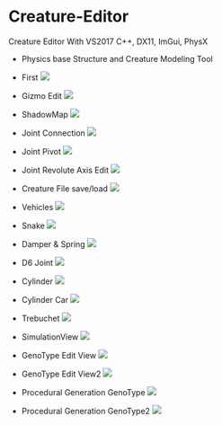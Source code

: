 # Creature-Editor
Creature Editor With VS2017 C++, DX11, ImGui, PhysX
 - Physics base Structure and Creature Modeling Tool

- First
![](https://github.com/jjuiddong/Creature-Editor/blob/master/Doc/first.jpg?raw=true)
- Gizmo Edit
![](https://github.com/jjuiddong/Creature-Editor/blob/master/Doc/gizmo.jpg?raw=true)
- ShadowMap
![](https://github.com/jjuiddong/Creature-Editor/blob/master/Doc/gizmo2.jpg?raw=true)
- Joint Connection
![](https://github.com/jjuiddong/Creature-Editor/blob/master/Doc/joint.jpg?raw=true)
- Joint Pivot
![](https://github.com/jjuiddong/Creature-Editor/blob/master/Doc/pivot.jpg?raw=true)
- Joint Revolute Axis Edit
![](https://github.com/jjuiddong/Creature-Editor/blob/master/Doc/joint%20revolute2.jpg?raw=true)
- Creature File save/load
![](https://github.com/jjuiddong/Creature-Editor/blob/master/Doc/creature.jpg?raw=true)
- Vehicles
![](https://github.com/jjuiddong/Creature-Editor/blob/master/Doc/car5.jpg?raw=true)
- Snake
![](https://github.com/jjuiddong/Creature-Editor/blob/master/Doc/snake.jpg?raw=true)
- Damper & Spring
![](https://github.com/jjuiddong/Creature-Editor/blob/master/Doc/springv.jpg?raw=true)
- D6 Joint
![](https://github.com/jjuiddong/Creature-Editor/blob/master/Doc/articulate.jpg?raw=true)
- Cylinder
![](https://github.com/jjuiddong/Creature-Editor/blob/master/Doc/cylinder.jpg?raw=true)
- Cylinder Car
![](https://github.com/jjuiddong/Creature-Editor/blob/master/Doc/cylinder-car.jpg?raw=true)
- Trebuchet
![](https://github.com/jjuiddong/Creature-Editor/blob/master/Doc/trebuchet2.jpg?raw=true)
- SimulationView
![](https://github.com/jjuiddong/Creature-Editor/blob/master/Doc/simulationview.jpg?raw=true)
- GenoType Edit View
![](https://github.com/jjuiddong/Creature-Editor/blob/master/Doc/genotypeview.jpg?raw=true)
- GenoType Edit View2
![](https://github.com/jjuiddong/Creature-Editor/blob/master/Doc/genotype%20edit2.jpg?raw=true)
- Procedural Generation GenoType
![](https://github.com/jjuiddong/Creature-Editor/blob/master/Doc/genotype%20procedural%20generation.jpg?raw=true)
- Procedural Generation GenoType2
![](https://github.com/jjuiddong/Creature-Editor/blob/master/Doc/procedural%20generation1.jpg?raw=true)
